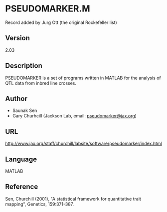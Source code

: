 # PSEUDOMARKER.M
Record added by Jurg Ott (the original Rockefeller list)

## Version
2.03

## Description
PSEUDOMARKER is a set of programs written in MATLAB for the analysis of QTL data from inbred line crosses.

## Author
* Saunak Sen
* Gary Churhcill (Jackson Lab, email: pseudomarker@jax.org)

## URL
http://www.jax.org/staff/churchill/labsite/software/pseudomarker/index.html

## Language
MATLAB

## Reference
Sen, Churchill (2001), "A statistical framework for quantitative trait mapping", Genetics, 159:371-387.
